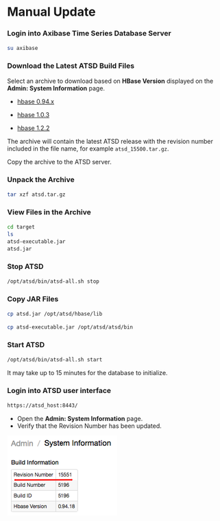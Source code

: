 # Manual Update

### Login into Axibase Time Series Database Server

```sh
su axibase
```

### Download the Latest ATSD Build Files

Select an archive to download based on **HBase Version** displayed on the **Admin: System Information** page.

* [hbase 0.94.x](http://axibase.com/public/atsd_ce_update_latest.htm)

* [hbase 1.0.3](https://www.axibase.com/public/atsd_ee_hbase_1.0.3.tar.gz)

* [hbase 1.2.2](https://www.axibase.com/public/atsd_ee_hbase_1.2.2.tar.gz)

The archive will contain the latest ATSD release with the revision number included in the file name, for example `atsd_15500.tar.gz`.

Copy the archive to the ATSD server.

### Unpack the Archive

```sh
tar xzf atsd.tar.gz
```

### View Files in the Archive

```sh
cd target
ls
atsd-executable.jar
atsd.jar
```

### Stop ATSD

```sh
/opt/atsd/bin/atsd-all.sh stop
```

### Copy JAR Files

```sh
cp atsd.jar /opt/atsd/hbase/lib
```

```sh
cp atsd-executable.jar /opt/atsd/atsd/bin
```

### Start ATSD

```sh
/opt/atsd/bin/atsd-all.sh start
```

It may take up to 15 minutes for the database to initialize.

### Login into ATSD user interface

```sh
https://atsd_host:8443/
```

* Open the **Admin: System Information** page.
* Verify that the Revision Number has been updated.

![](images/revision.png "ATSD Revision")
